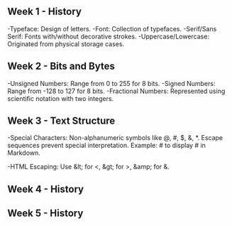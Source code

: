 ## Week 1 - History
-Typeface: Design of letters.
-Font: Collection of typefaces.
-Serif/Sans Serif: Fonts with/without decorative strokes. 
-Uppercase/Lowercase: Originated from physical storage cases.

## Week 2 - Bits and Bytes
-Unsigned Numbers: Range from 0 to 255 for 8 bits.
-Signed Numbers: Range from -128 to 127 for 8 bits.
-Fractional Numbers: Represented using scientific notation with two integers.

## Week 3 - Text Structure
-Special Characters:
    Non-alphanumeric symbols like @, #, $, &, *.
    Escape sequences prevent special interpretation.
    Example: \# to display # in Markdown.

-HTML Escaping:
    Use \&lt; for <, \&gt; for >, \&amp; for &.

## Week 4 - History
## Week 5 - History
